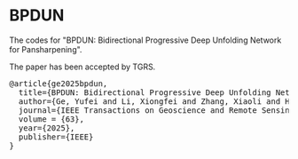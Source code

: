 # BPDUN
 The codes for "BPDUN: Bidirectional Progressive Deep Unfolding Network for Pansharpening".
 
The paper has been accepted by TGRS.

<pre>
@article{ge2025bpdun,
  title={BPDUN: Bidirectional Progressive Deep Unfolding Network for Pansharpening},
  author={Ge, Yufei and Li, Xiongfei and Zhang, Xiaoli and Huang, Bo and Zhu, Rui and Ma, Siwei},
  journal={IEEE Transactions on Geoscience and Remote Sensing},
  volume = {63},
  year={2025},
  publisher={IEEE}
}
